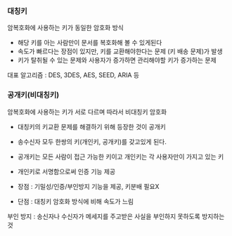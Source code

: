 ### 대칭키
암복호화에 사용하는 키가 동일한 암호화 방식
- 해당 키를 아는 사람만이 문서를 복호화해 볼 수 있게된다
- 속도가 빠르다는 장점이 있지만, 키를 교환해야한다는 문제 (키 배송 문제)가 발생
- 키가 탈취될 수 있는 문제와 사용자가 증가하면 관리해야할 키가 증가하는 문제

대표 알고리즘 : DES, 3DES, AES, SEED, ARIA 등

### 공개키(비대칭키)
암복호화에 사용하는 키가 서로 다르며 따라서 비대칭키 암호화
- 대칭키의 키교환 문제를 해결하기 위해 등장한 것이 공개키
- 송수신자 모두 한쌍의 키(개인키, 공개키)를 갖고있게 된다.
- 공개키는 모든 사람이 접근 가능한 키이고 개인키는 각 사용자만이 가지고 있는 키 
- 개인키로 서명함으로써 인증 기능 제공

- 장점 : 기밀성/인증/부인방지 기능을 제공, 키분배 필요X
- 단점 : 대칭키 암호화 방식에 비해 속도가 느림


부인 방지 : 송신자나 수신자가 메세지를 주고받은 사실을 부인하지 못하도록 방지하는 것